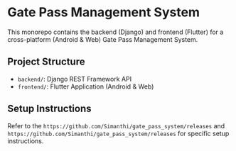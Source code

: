 # Gate Pass Management System

This monorepo contains the backend (Django) and frontend (Flutter) for a
cross-platform (Android & Web) Gate Pass Management System.

## Project Structure

- `backend/`: Django REST Framework API
- `frontend/`: Flutter Application (Android & Web)

## Setup Instructions

Refer to the `https://github.com/Simanthi/gate_pass_system/releases` and `https://github.com/Simanthi/gate_pass_system/releases` for specific setup instructions.